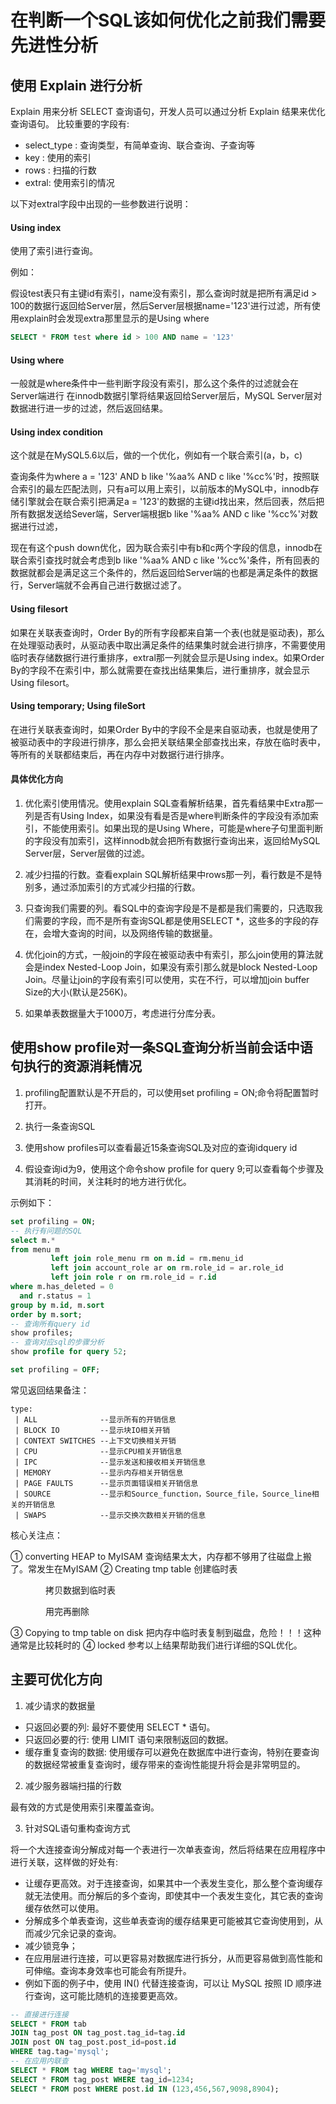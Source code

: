 # 在判断一个SQL该如何优化之前我们需要先进性分析

## 使用 Explain 进行分析
Explain 用来分析 SELECT 查询语句，开发人员可以通过分析 Explain 结果来优化查询语句。
比较重要的字段有:
* select_type : 查询类型，有简单查询、联合查询、子查询等
* key : 使用的索引
* rows : 扫描的行数
* extral: 使用索引的情况

以下对extral字段中出现的一些参数进行说明：
#### Using index
使用了索引进行查询。

例如：

假设test表只有主键id有索引，name没有索引，那么查询时就是把所有满足id > 100的数据行返回给Server层，然后Server层根据name='123'进行过滤，所有使用explain时会发现extra那里显示的是Using where
```sql
SELECT * FROM test where id > 100 AND name = '123'
```
#### Using where
一般就是where条件中一些判断字段没有索引，那么这个条件的过滤就会在Server端进行 在innodb数据引擎将结果返回给Server层后，MySQL Server层对数据进行进一步的过滤，然后返回结果。

#### Using index condition
这个就是在MySQL5.6以后，做的一个优化，例如有一个联合索引(a，b，c)

查询条件为where a = '123' AND b like '%aa% AND c like '%cc%'时，按照联合索引的最左匹配法则，只有a可以用上索引，以前版本的MySQL中，innodb存储引擎就会在联合索引把满足a = '123'的数据的主键id找出来，然后回表，然后把所有数据发送给Sever端，Server端根据b like '%aa% AND c like '%cc%'对数据进行过滤，

现在有这个push down优化，因为联合索引中有b和c两个字段的信息，innodb在联合索引查找时就会考虑到b like '%aa% AND c like '%cc%'条件，所有回表的数据就都会是满足这三个条件的，然后返回给Server端的也都是满足条件的数据行，Server端就不会再自己进行数据过滤了。
#### Using filesort
如果在关联表查询时，Order By的所有字段都来自第一个表(也就是驱动表)，那么在处理驱动表时，从驱动表中取出满足条件的结果集时就会进行排序，不需要使用临时表存储数据行进行重排序，extral那一列就会显示是Using index。如果Order By的字段不在索引中，那么就需要在查找出结果集后，进行重排序，就会显示Using filesort。
#### Using temporary; Using fileSort
在进行关联表查询时，如果Order By中的字段不全是来自驱动表，也就是使用了被驱动表中的字段进行排序，那么会把关联结果全部查找出来，存放在临时表中，等所有的关联都结束后，再在内存中对数据行进行排序。

#### 具体优化方向
1. 优化索引使用情况。使用explain SQL查看解析结果，首先看结果中Extra那一列是否有Using Index，如果没有看是否是where判断条件的字段没有添加索引，不能使用索引。如果出现的是Using Where，可能是where子句里面判断的字段没有加索引，这样innodb就会把所有数据行查询出来，返回给MySQL Server层，Server层做的过滤。

2. 减少扫描的行数。查看explain SQL解析结果中rows那一列，看行数是不是特别多，通过添加索引的方式减少扫描的行数。

3. 只查询我们需要的列。看SQL中的查询字段是不是都是我们需要的，只选取我们需要的字段，而不是所有查询SQL都是使用SELECT *，这些多的字段的存在，会增大查询的时间，以及网络传输的数据量。

4. 优化join的方式，一般join的字段在被驱动表中有索引，那么join使用的算法就会是index Nested-Loop Join，如果没有索引那么就是block Nested-Loop Join。尽量让join的字段有索引可以使用，实在不行，可以增加join buffer Size的大小(默认是256K)。

5. 如果单表数据量大于1000万，考虑进行分库分表。
## 使用show profile对一条SQL查询分析当前会话中语句执行的资源消耗情况

1. profiling配置默认是不开启的，可以使用set profiling = ON;命令将配置暂时打开。

2. 执行一条查询SQL

3. 使用show profiles可以查看最近15条查询SQL及对应的查询idquery id

4. 假设查询id为9，使用这个命令show profile for query 9;可以查看每个步骤及其消耗的时间，关注耗时的地方进行优化。

示例如下：
```sql
set profiling = ON;
-- 执行有问题的SQL
select m.*
from menu m
         left join role_menu rm on m.id = rm.menu_id
         left join account_role ar on rm.role_id = ar.role_id
         left join role r on rm.role_id = r.id
where m.has_deleted = 0
  and r.status = 1
group by m.id, m.sort
order by m.sort;
-- 查询所有query id
show profiles;
-- 查询对应sql的步骤分析
show profile for query 52;

set profiling = OFF;
```
常见返回结果备注：
```shell
type:  
 | ALL              --显示所有的开销信息  
 | BLOCK IO         --显示块IO相关开销  
 | CONTEXT SWITCHES --上下文切换相关开销  
 | CPU              --显示CPU相关开销信息  
 | IPC              --显示发送和接收相关开销信息  
 | MEMORY           --显示内存相关开销信息  
 | PAGE FAULTS      --显示页面错误相关开销信息  
 | SOURCE           --显示和Source_function，Source_file，Source_line相关的开销信息  
 | SWAPS            --显示交换次数相关开销的信息
```
核心关注点：

① converting HEAP to MyISAM 查询结果太大，内存都不够用了往磁盘上搬了。常发生在MyISAM
② Creating tmp table 创建临时表

　　　　拷贝数据到临时表

　　　　用完再删除

③ Copying to tmp table on disk 把内存中临时表复制到磁盘，危险！！！这种通常是比较耗时的
④ locked
参考以上结果帮助我们进行详细的SQL优化。

## 主要可优化方向

1. 减少请求的数据量
* 只返回必要的列: 最好不要使用 SELECT * 语句。
* 只返回必要的行: 使用 LIMIT 语句来限制返回的数据。
* 缓存重复查询的数据: 使用缓存可以避免在数据库中进行查询，特别在要查询的数据经常被重复查询时，缓存带来的查询性能提升将会是非常明显的。

2. 减少服务器端扫描的行数

最有效的方式是使用索引来覆盖查询。

3. 针对SQL语句重构查询方式

将一个大连接查询分解成对每一个表进行一次单表查询，然后将结果在应用程序中进行关联，这样做的好处有:
* 让缓存更高效。对于连接查询，如果其中一个表发生变化，那么整个查询缓存就无法使用。而分解后的多个查询，即使其中一个表发生变化，其它表的查询缓存依然可以使用。
* 分解成多个单表查询，这些单表查询的缓存结果更可能被其它查询使用到，从而减少冗余记录的查询。
* 减少锁竞争；
* 在应用层进行连接，可以更容易对数据库进行拆分，从而更容易做到高性能和可伸缩。查询本身效率也可能会有所提升。
* 例如下面的例子中，使用 IN() 代替连接查询，可以让 MySQL 按照 ID 顺序进行查询，这可能比随机的连接要更高效。
```sql
-- 直接进行连接
SELECT * FROM tab
JOIN tag_post ON tag_post.tag_id=tag.id
JOIN post ON tag_post.post_id=post.id
WHERE tag.tag='mysql';
-- 在应用内联查
SELECT * FROM tag WHERE tag='mysql';
SELECT * FROM tag_post WHERE tag_id=1234;
SELECT * FROM post WHERE post.id IN (123,456,567,9098,8904);
```

